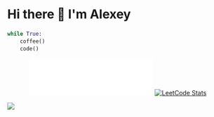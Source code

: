 # Hi there 👋 I'm Alexey

```python
while True:
    coffee()
    code()
```

<p align="center"><a href="https://aabarabanov.github.io"><img src="assets/banner.svg" alt="Banner" width="56%"></a>&nbsp;<a href="https://leetcode.com/giNEOnugbm"><img src="https://leetcard.jacoblin.cool/giNEOnugbm" alt="LeetCode Stats" width="42%"></a></p>

![](https://komarev.com/ghpvc/?username=AABarabanov)

